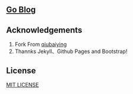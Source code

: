 ## [Go Blog](https://yves-y-zhang.github.io/)


## Acknowledgements
1. Fork From [qiubaiying](https://github.com/qiubaiying/qiubaiying.github.io)
2. Thannks Jekyll、Github Pages and Bootstrap!

## License
[MIT LICENSE](https://github.com/qiubaiying/qiubaiying.github.io/blob/master/LICENSE)

